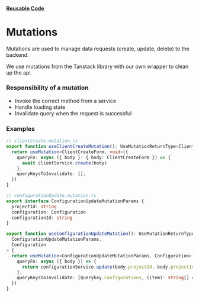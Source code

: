 #### [Reusable Code](/reusable-code.md)

# Mutations

Mutations are used to manage data requests (create, update, delete) to the backend.

We use mutations from the Tanstack library with our own wrapper to clean up the api.

### Responsibility of a mutation

- Invoke the correct method from a service
- Handle loading state
- Invalidate query when the request is successful

### Examples

```typescript
// clientCreate.mutation.ts
export function useClientCreateMutation(): UseMutationReturnType<ClientCreateForm, void> {
  return useMutation<ClientCreateForm, void>({
    queryFn: async ({ body }: { body: ClientCreateForm }) => {
      await clientService.create(body)
    },
    queryKeysToInvalidate: [],
  })
}
```

```typescript
// configurationUpdate.mutation.ts
export interface ConfigurationUpdateMutationParams {
  projectId: string
  configuration: Configuration
  configurationId: string
}

export function useConfigurationUpdateMutation(): UseMutationReturnType<
  ConfigurationUpdateMutationParams,
  Configuration
> {
  return useMutation<ConfigurationUpdateMutationParams, Configuration>({
    queryFn: async ({ body }) => {
      return configurationService.update(body.projectId, body.projectId, body.configuration)
    },
    queryKeysToInvalidate: [Querykey.Configurations, (item): string[] => [Querykey.Configuration, item.response.uuid]],
  })
}
```
